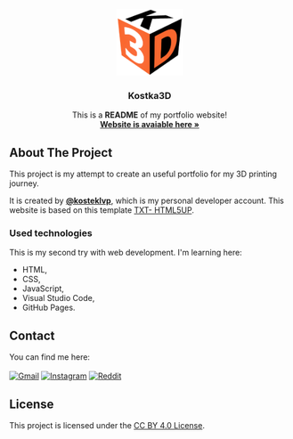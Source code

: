 
<!-- PROJECT LOGO -->
<br />
<div align="center">
  <a href="https://github.com/Kostka3D">
    <img src="images/logo.png" alt="Logo" width="120" height="120">
  </a>

  <h3 align="center">Kostka3D</h3>

  <p align="center">
    This is a <b>README</b> of my portfolio website!
    <br />
      <a href="https://kostka3d.github.io/"><strong>Website is avaiable here »</strong></a>
    <br />
  </p>
</div>


## About The Project

This project is my attempt to create an useful portfolio for my 3D printing journey. 

It is created by <a href="https://github.com/kosteklvp"><strong>@kosteklvp</strong></a>, which is my personal developer account. This website is based on this template [TXT- HTML5UP](https://html5up.net/txt). 


### Used technologies

This is my second try with web development. I'm learning here:
* HTML,
* CSS,
* JavaScript,
* Visual Studio Code,
* GitHub Pages.


## Contact

You can find me here:<br><br>
[![Gmail][gmail-shield]][gmail]
[![Instagram][instagram-shield]][instagram-url]
[![Reddit][reddit-shield]][reddit-url]



[gmail-shield]: https://img.shields.io/badge/Gmail-D14836?style=for-the-badge&logo=gmail&logoColor=white
[gmail]: kostka.druk3d@gmail.com
[reddit-shield]: https://img.shields.io/badge/Reddit-FF4500?style=for-the-badge&logo=reddit&logoColor=white
[reddit-url]: https://www.reddit.com/user/Kostka3D
[instagram-shield]: https://img.shields.io/badge/Instagram-E4405F?style=for-the-badge&logo=instagram&logoColor=white
[instagram-url]: https://www.instagram.com/kostka3d/


## License

This project is licensed under the <a rel="license" href="http://creativecommons.org/licenses/by/4.0/">CC BY 4.0 License</a>.



<!--
This README is based on https://github.com/othneildrew/Best-README-Template. Thanks @othneildrew for your amazing work.
Badges for GitHub: https://dev.to/envoy_/150-badges-for-github-pnk
-->
